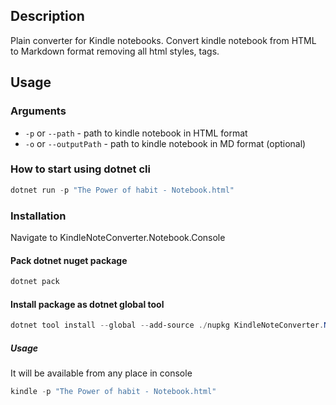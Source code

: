 ## Description

Plain converter for Kindle notebooks. 
Convert kindle notebook from HTML to Markdown format removing all html styles, tags.

## Usage

### Arguments

- `-p` or `--path` - path to kindle notebook in HTML format
- `-o` or `--outputPath` - path to kindle notebook in MD format (optional)

### How to start using dotnet cli

```ps1
dotnet run -p "The Power of habit - Notebook.html"
```

### Installation

Navigate to KindleNoteConverter.Notebook.Console

#### Pack dotnet nuget package

```ps1
dotnet pack
```
#### Install package as dotnet global tool
```ps1
dotnet tool install --global --add-source ./nupkg KindleNoteConverter.Notebook.Console
```

##### Usage

It will be available from any place in console

```ps1
kindle -p "The Power of habit - Notebook.html"
```
